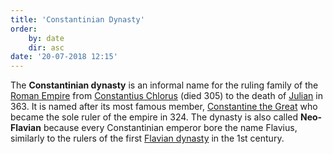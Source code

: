 ```yaml
---
title: 'Constantinian Dynasty'
order:
    by: date
    dir: asc
date: '20-07-2018 12:15'
---
```


The **Constantinian dynasty** is an informal name for the ruling family of the [Roman Empire](https://en.wikipedia.org/wiki/Roman_Empire "Roman Empire") from [Constantius Chlorus](https://en.wikipedia.org/wiki/Constantius_Chlorus "Constantius Chlorus") (died 305) to the death of [Julian](https://en.wikipedia.org/wiki/Julian_(emperor) "Julian (emperor)") in 363. It is named after its most famous member, [Constantine the Great](https://en.wikipedia.org/wiki/Constantine_the_Great "Constantine the Great") who became the sole ruler of the empire in 324. The dynasty is also called **Neo-Flavian** because every Constantinian emperor bore the name Flavius, similarly to the rulers of the first [Flavian dynasty](https://en.wikipedia.org/wiki/Flavian_dynasty "Flavian dynasty") in the 1st century.